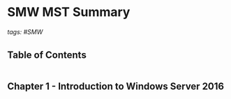 # SMW MST Summary

###### tags: #SMW 

## Table of Contents
```toc
```

## Chapter 1 - Introduction to Windows Server 2016
